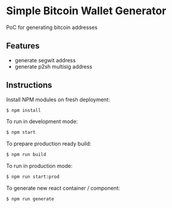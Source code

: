 Simple Bitcoin Wallet Generator
=====================================
PoC for generating bitcoin addresses

Features
----------------
- generate segwit address
- generate p2sh multisig address


## Instructions

Install NPM modules on fresh deployment:

```bash
$ npm install
```

To run in development mode:

```bash
$ npm start
```

To prepare production ready build:

```bash
$ npm run build
```

To run in production mode:

```bash
$ npm run start:prod
```

To generate new react container / component:

```bash
$ npm run generate
```
